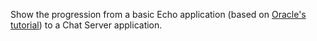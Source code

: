 Show the progression from a basic Echo application (based on [Oracle's tutorial](http://docs.oracle.com/javase/tutorial/networking/sockets/readingWriting.html)) to a Chat Server application.
